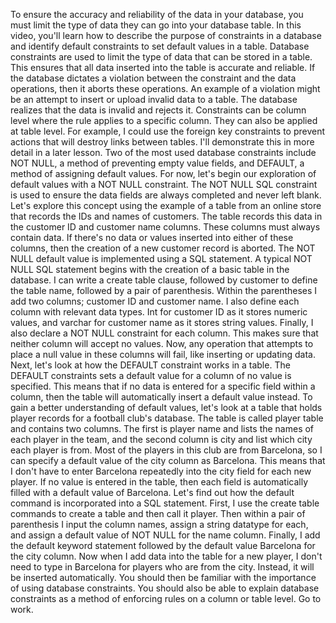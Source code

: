 To ensure the accuracy and reliability of the
data in your database, you must limit the
type of data they can go into your database table. In this video,
you'll learn how to describe the purpose
of constraints in a database and identify default constraints to set
default values in a table. Database constraints
are used to limit the type of data that can
be stored in a table. This ensures that
all data inserted into the table is
accurate and reliable. If the database
dictates a violation between the constraint
and the data operations, then it aborts these operations. An example of a violation
might be an attempt to insert or upload invalid
data to a table. The database realizes that the data is invalid
and rejects it. Constraints can be
column level where the rule applies to
a specific column. They can also be
applied at table level. For example, I could use the foreign key
constraints to prevent actions that will destroy
links between tables. I'll demonstrate this in more
detail in a later lesson. Two of the most used
database constraints include NOT NULL, a method of preventing
empty value fields, and DEFAULT, a method of
assigning default values. For now, let's begin
our exploration of default values with a
NOT NULL constraint. The NOT NULL SQL constraint
is used to ensure the data fields are always completed and never left blank. Let's explore this concept using the example
of a table from an online store that records the IDs and names of customers. The table records this data in the customer ID and
customer name columns. These columns must
always contain data. If there's no data or values inserted into
either of these columns, then the creation of a new
customer record is aborted. The NOT NULL default value is implemented using
a SQL statement. A typical NOT NULL
SQL statement begins with the creation of a basic
table in the database. I can write a create
table clause, followed by customer to
define the table name, followed by a pair
of parenthesis. Within the parentheses
I add two columns; customer ID and customer name. I also define each column
with relevant data types. Int for customer ID as it
stores numeric values, and varchar for customer name
as it stores string values. Finally, I also declare a NOT NULL constraint
for each column. This makes sure
that neither column will accept no values. Now, any operation
that attempts to place a null value in these
columns will fail, like inserting or updating data. Next, let's look at how the DEFAULT constraint
works in a table. The DEFAULT constraints sets a default value for a column
of no value is specified. This means that if no
data is entered for a specific field
within a column, then the table
will automatically insert a default value instead. To gain a better understanding
of default values, let's look at a table that holds player records for a
football club's database. The table is called player table and contains two columns. The first is player name and lists the names of each
player in the team, and the second
column is city and list which city each
player is from. Most of the players in this
club are from Barcelona, so I can specify a default value of the city column as Barcelona. This means that I don't
have to enter Barcelona repeatedly into the city
field for each new player. If no value is
entered in the table, then each field is
automatically filled with a default
value of Barcelona. Let's find out how the
default command is incorporated into
a SQL statement. First, I use the
create table commands to create a table and
then call it player. Then within a pair
of parenthesis I input the column names, assign a string
datatype for each, and assign a default value of NOT NULL for the name column. Finally, I add the
default keyword statement followed by the default value Barcelona for the city column. Now when I add data into
the table for a new player, I don't need to
type in Barcelona for players who
are from the city. Instead, it will be
inserted automatically. You should then be familiar with the importance of using
database constraints. You should also be
able to explain database constraints
as a method of enforcing rules on a column
or table level. Go to work.